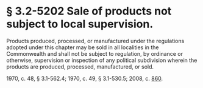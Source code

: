 # § 3.2-5202 Sale of products not subject to local supervision.

<p>Products produced, processed, or manufactured under the regulations adopted under this chapter may be sold in all localities in the Commonwealth and shall not be subject to regulation, by ordinance or otherwise, supervision or inspection of any political subdivision wherein the products are produced, processed, manufactured, or sold.</p><p>1970, c. 48, § 3.1-562.4; 1970, c. 49, § 3.1-530.5; 2008, c. <a href='http://lis.virginia.gov/cgi-bin/legp604.exe?081+ful+CHAP0860'>860</a>.</p>
